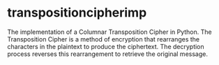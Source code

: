 # transpositioncipherimp
The implementation of a Columnar Transposition Cipher in Python. The Transposition Cipher is a method of encryption that rearranges the characters in the plaintext to produce the ciphertext. The decryption process reverses this rearrangement to retrieve the original message.

